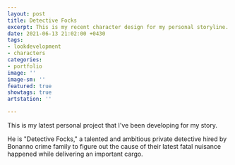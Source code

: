 ```yaml
---
layout: post
title: Detective Focks
excerpt: This is my recent character design for my personal storyline.
date: 2021-06-13 21:02:00 +0430
tags:
- lookdevelopment
- characters
categories:
- portfolio
image: ''
image-sm: ''
featured: true
showtags: true
artstation: ''

---
```

This is my latest personal project that I've been developing for my story.

He is "Detective Focks," a talented and ambitious private detective hired by Bonanno crime family to figure out the cause of their latest fatal nuisance happened while delivering an important cargo.